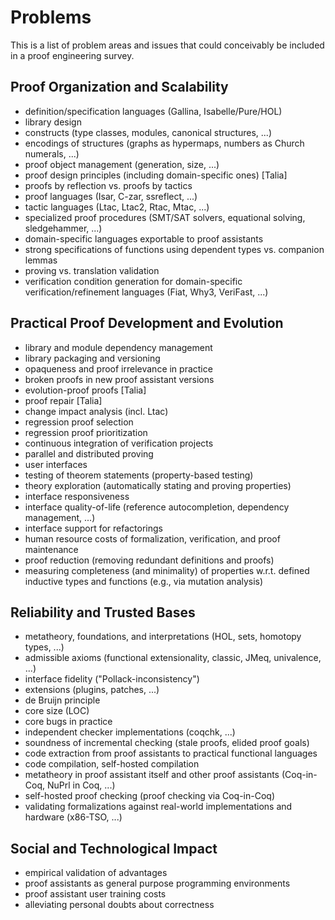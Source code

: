 Problems
========

This is a list of problem areas and issues that could conceivably be included in a proof engineering survey.

Proof Organization and Scalability
----------------------------------

- definition/specification languages (Gallina, Isabelle/Pure/HOL)
- library design
- constructs (type classes, modules, canonical structures, ...)
- encodings of structures (graphs as hypermaps, numbers as Church numerals, ...)
- proof object management (generation, size, ...)
- proof design principles (including domain-specific ones) [Talia]
- proofs by reflection vs. proofs by tactics
- proof languages (Isar, C-zar, ssreflect, ...)
- tactic languages (Ltac, Ltac2, Rtac, Mtac, ...)
- specialized proof procedures (SMT/SAT solvers, equational solving, sledgehammer, ...)
- domain-specific languages exportable to proof assistants
- strong specifications of functions using dependent types vs. companion lemmas
- proving vs. translation validation
- verification condition generation for domain-specific verification/refinement languages (Fiat, Why3, VeriFast, ...)

Practical Proof Development and Evolution
-----------------------------------------

- library and module dependency management
- library packaging and versioning
- opaqueness and proof irrelevance in practice
- broken proofs in new proof assistant versions
- evolution-proof proofs [Talia]
- proof repair [Talia]
- change impact analysis (incl. Ltac)
- regression proof selection
- regression proof prioritization
- continuous integration of verification projects
- parallel and distributed proving
- user interfaces
- testing of theorem statements (property-based testing)
- theory exploration (automatically stating and proving properties)
- interface responsiveness
- interface quality-of-life (reference autocompletion, dependency management, ...)
- interface support for refactorings
- human resource costs of formalization, verification, and proof maintenance
- proof reduction (removing redundant definitions and proofs)
- measuring completeness (and minimality) of properties w.r.t. defined inductive types and functions (e.g., via mutation analysis)

Reliability and Trusted Bases
-----------------------------

- metatheory, foundations, and interpretations (HOL, sets, homotopy types, ...)
- admissible axioms (functional extensionality, classic, JMeq, univalence, ...)
- interface fidelity ("Pollack-inconsistency")
- extensions (plugins, patches, ...)
- de Bruijn principle
- core size (LOC)
- core bugs in practice
- independent checker implementations (coqchk, ...)
- soundness of incremental checking (stale proofs, elided proof goals)
- code extraction from proof assistants to practical functional languages
- code compilation, self-hosted compilation
- metatheory in proof assistant itself and other proof assistants (Coq-in-Coq, NuPrl in Coq, ...)
- self-hosted proof checking (proof checking via Coq-in-Coq)
- validating formalizations against real-world implementations and hardware (x86-TSO, ...)

Social and Technological Impact
-------------------------------

- empirical validation of advantages
- proof assistants as general purpose programming environments
- proof assistant user training costs
- alleviating personal doubts about correctness
